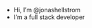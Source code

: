 - Hi, I’m @jonashellstrom
- I’m a full stack developer

<!---
jonashellstrom/jonashellstrom is a ✨ special ✨ repository because its `README.md` (this file) appears on your GitHub profile.
You can click the Preview link to take a look at your changes.
--->
